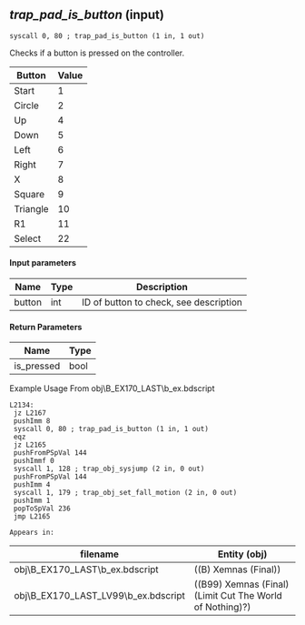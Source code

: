## *trap_pad_is_button* (input)

`syscall 0, 80 ; trap_pad_is_button (1 in, 1 out)`

Checks if a button is pressed on the controller.

| Button | Value |
|--------|-------|
| Start  | 1     |
| Circle | 2     |
| Up     | 4     |
| Down   | 5     |
| Left   | 6     |
| Right  | 7     |
| X      | 8     |
| Square | 9     |
| Triangle | 10  |
| R1     | 11    |
| Select | 22    |

#### Input parameters
| Name | Type | Description
|------|------|------------
| button   | int   | ID of button to check, see description


#### Return Parameters
| Name | Type
|------|-----
| is_pressed   | bool   
Example Usage From obj\B_EX170_LAST\b_ex.bdscript
```plaintext
L2134:
 jz L2167
 pushImm 8
 syscall 0, 80 ; trap_pad_is_button (1 in, 1 out)
 eqz 
 jz L2165
 pushFromPSpVal 144
 pushImmf 0
 syscall 1, 128 ; trap_obj_sysjump (2 in, 0 out)
 pushFromPSpVal 144
 pushImm 4
 syscall 1, 179 ; trap_obj_set_fall_motion (2 in, 0 out)
 pushImm 1
 popToSpVal 236
 jmp L2165
```





	Appears in:
| filename | Entity (obj)
|----------|-------------
| obj\B_EX170_LAST\b_ex.bdscript       | ((B) Xemnas (Final))          
| obj\B_EX170_LAST_LV99\b_ex.bdscript       | ((B99) Xemnas (Final) (Limit Cut The World of Nothing)?)          



